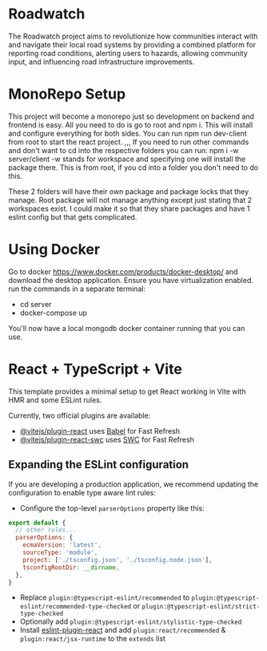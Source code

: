 # Roadwatch

The Roadwatch project aims to revolutionize how communities interact with and
navigate their local road systems by providing a combined platform for
reporting road conditions, alerting users to hazards, allowing community input,
and influencing road infrastructure improvements.

# MonoRepo Setup

This project will become a monorepo just so development on backend and frontend is easy.
All you need to do is go to root and npm i. This will install and configure everything for both sides.
You can run npm run dev-client from root to start the react project.
,,,
If you need to run other commands and don't want to cd into the respective folders you can run:
npm i <package> -w server/client
-w stands for workspace and specifying one will install the package there. This is from root, if you cd into a folder you don't need to do this.

These 2 folders will have their own package and package locks that they manage. Root package will not manage anything except just stating that 2 workspaces exist.
I could make it so that they share packages and have 1 eslint config but that gets complicated.

# Using Docker

Go to docker https://www.docker.com/products/docker-desktop/ and download the desktop application.
Ensure you have virtualization enabled.
run the commands in a separate terminal:
- cd server
- docker-compose up

You'll now have a local mongodb docker container running that you can use.


# React + TypeScript + Vite

This template provides a minimal setup to get React working in Vite with HMR and some ESLint rules.

Currently, two official plugins are available:

- [@vitejs/plugin-react](https://github.com/vitejs/vite-plugin-react/blob/main/packages/plugin-react/README.md) uses [Babel](https://babeljs.io/) for Fast Refresh
- [@vitejs/plugin-react-swc](https://github.com/vitejs/vite-plugin-react-swc) uses [SWC](https://swc.rs/) for Fast Refresh

## Expanding the ESLint configuration

If you are developing a production application, we recommend updating the configuration to enable type aware lint rules:

- Configure the top-level `parserOptions` property like this:

```js
export default {
  // other rules...
  parserOptions: {
    ecmaVersion: 'latest',
    sourceType: 'module',
    project: ['./tsconfig.json', './tsconfig.node.json'],
    tsconfigRootDir: __dirname,
  },
}
```

- Replace `plugin:@typescript-eslint/recommended` to `plugin:@typescript-eslint/recommended-type-checked` or `plugin:@typescript-eslint/strict-type-checked`
- Optionally add `plugin:@typescript-eslint/stylistic-type-checked`
- Install [eslint-plugin-react](https://github.com/jsx-eslint/eslint-plugin-react) and add `plugin:react/recommended` & `plugin:react/jsx-runtime` to the `extends` list
